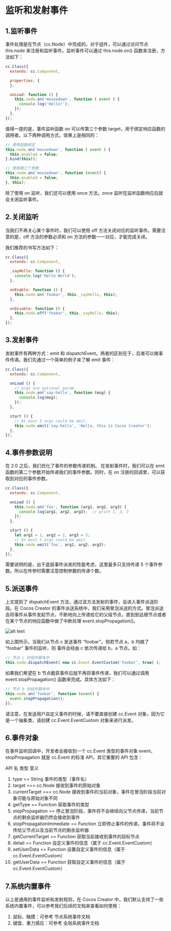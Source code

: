 
# 监听和发射事件

## 1.监听事件
事件处理是在节点（cc.Node）中完成的。对于组件，可以通过访问节点 this.node 来注册和监听事件。监听事件可以通过 this.node.on() 函数来注册，方法如下：
```js
cc.Class({
  extends: cc.Component,

  properties: {
  },

  onLoad: function () {
    this.node.on('mousedown', function ( event ) {
      console.log('Hello!');
    });
  },
});
```

值得一提的是，事件监听函数 on 可以传第三个参数 target，用于绑定响应函数的调用者。以下两种调用方式，效果上是相同的：
```js
// 使用函数绑定
this.node.on('mousedown', function ( event ) {
  this.enabled = false;
}.bind(this));

// 使用第三个参数
this.node.on('mousedown', function (event) {
  this.enabled = false;
}, this);
```

除了使用 on 监听，我们还可以使用 once 方法。once 监听在监听函数响应后就会关闭监听事件。

## 2.关闭监听
当我们不再关心某个事件时，我们可以使用 off 方法关闭对应的监听事件。需要注意的是，off 方法的参数必须和 on 方法的参数一一对应，才能完成关闭。

我们推荐的书写方法如下：
```js
cc.Class({
  extends: cc.Component,

  _sayHello: function () {
    console.log('Hello World');
  },

  onEnable: function () {
    this.node.on('foobar', this._sayHello, this);
  },

  onDisable: function () {
    this.node.off('foobar', this._sayHello, this);
  },
});
```

## 3.发射事件
发射事件有两种方式：emit 和 dispatchEvent。两者的区别在于，后者可以做事件传递。我们先通过一个简单的例子来了解 emit 事件：
```js
cc.Class({
  extends: cc.Component,

  onLoad () {
    // args are optional param.
    this.node.on('say-hello', function (msg) {
      console.log(msg);
    });
  },

  start () {
    // At most 5 args could be emit.
    this.node.emit('say-hello', 'Hello, this is Cocos Creator');
  },
});
```

## 4.事件参数说明
在 2.0 之后，我们优化了事件的参数传递机制。 在发射事件时，我们可以在 emit 函数的第二个参数开始传递我们的事件参数。同时，在 on 注册的回调里，可以获取到对应的事件参数。

```js
cc.Class({
  extends: cc.Component,

  onLoad () {
    this.node.on('foo', function (arg1, arg2, arg3) {
      console.log(arg1, arg2, arg3);  // print 1, 2, 3
    });
  },

  start () {
    let arg1 = 1, arg2 = 2, arg3 = 3;
    // At most 5 args could be emit.
    this.node.emit('foo', arg1, arg2, arg3);
  },
});
```

需要说明的是，出于底层事件派发的性能考虑，这里最多只支持传递 5 个事件参数。所以在传参时需要注意控制参数的传递个数。

## 5.派送事件
上文提到了 dispatchEvent 方法，通过该方法发射的事件，会进入事件派送阶段。在 Cocos Creator 的事件派送系统中，我们采用冒泡派送的方式。冒泡派送会将事件从事件发起节点，不断地向上传递给它的父级节点，直到到达根节点或者在某个节点的响应函数中做了中断处理 event.stopPropagation()。

![alt text](https://docs.cocos.com/creator/2.4/manual/assets/bubble-event.Dk5M4WKm.png)

如上图所示，当我们从节点 c 发送事件 “foobar”，倘若节点 a，b 均做了 “foobar” 事件的监听，则 事件会经由 c 依次传递给 b，a 节点。如：
```js
// 节点 c 的组件脚本中
this.node.dispatchEvent( new cc.Event.EventCustom('foobar', true) );
```

如果我们希望在 b 节点截获事件后就不再将事件传递，我们可以通过调用 event.stopPropagation() 函数来完成。具体方法如下：
```js
// 节点 b 的组件脚本中
this.node.on('foobar', function (event) {
  event.stopPropagation();
});
```

请注意，在发送用户自定义事件的时候，请不要直接创建 cc.Event 对象，因为它是一个抽象类，请创建 cc.Event.EventCustom 对象来进行派发。

## 6.事件对象
在事件监听回调中，开发者会接收到一个 cc.Event 类型的事件对象 event，stopPropagation 就是 cc.Event 的标准 API，其它重要的 API 包含：

API 名	类型	 意义
1. type == String	事件的类型（事件名）
2. target ===	 cc.Node	接收到事件的原始对象
3. currentTarget	=== cc.Node	接收到事件的当前对象，事件在冒泡阶段当前对象可能与原始对象不同
4. getType == Function 获取事件的类型
5. stopPropagation == 停止冒泡阶段，事件将不会继续向父节点传递，当前节点的剩余监听器仍然会接收到事件
6. stopPropagationImmediate	== Function	立即停止事件的传递，事件将不会传给父节点以及当前节点的剩余监听器
7. getCurrentTarget	== Function	获取当前接收到事件的目标节点
8. detail	== Function 自定义事件的信息（属于 cc.Event.EventCustom）
9. setUserData	== Function	设置自定义事件的信息（属于 cc.Event.EventCustom）
10. getUserData == Function 获取自定义事件的信息（属于 cc.Event.EventCustom）

## 7.系统内置事件
以上是通用的事件监听和发射规则，在 Cocos Creator 中，我们默认支持了一些系统内置事件，可以参考我们后续的文档来查看如何使用：

1. 鼠标、触摸：可参考 节点系统事件文档
2. 键盘、重力感应：可参考 全局系统事件文档
